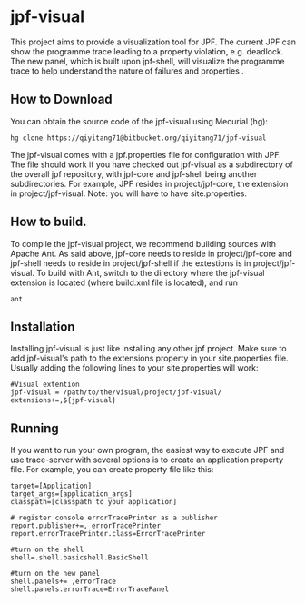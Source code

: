 # jpf-visual

This project aims to provide a visualization tool for JPF. The current JPF can show the programme trace leading to a property violation, e.g. deadlock. The new panel, which is built upon jpf-shell, will visualize the programme trace to help understand the nature of failures and properties . 

## How to Download
You can obtain the source code of the jpf-visual using Mecurial (hg):

`hg clone https://qiyitang71@bitbucket.org/qiyitang71/jpf-visual`

The jpf-visual comes with a jpf.properties file for configuration with JPF. The file should work if you have checked out jpf-visual as a subdirectory of the overall jpf repository, with jpf-core and jpf-shell being another subdirectories. For example, JPF resides in project/jpf-core, the extension in project/jpf-visual. Note: you will have to have ​site.properties.

## How to build.

To compile the jpf-visual project, we recommend building sources with Apache Ant. As said above, jpf-core needs to reside in project/jpf-core and jpf-shell needs to reside in project/jpf-shell if the extestions is in project/jpf-visual. To build with Ant, switch to the directory where the jpf-visual extension is located (where build.xml file is located), and run

`ant`

## Installation
Installing jpf-visual is just like installing any other jpf project. Make sure to add jpf-visual's path to the extensions property in your site.properties file. Usually adding the following lines to your site.properties will work:
~~~
#Visual extention
jpf-visual = /path/to/the/visual/project/jpf-visual/
extensions+=,${jpf-visual}
~~~


## Running
If you want to run your own program, the easiest way to execute JPF and use trace-server with several options is to create an application property file. For example, you can create property file like this:

~~~
target=[Application]
target_args=[application_args]
classpath=[classpath to your application]

# register console errorTracePrinter as a publisher
report.publisher+=, errorTracePrinter
report.errorTracePrinter.class=ErrorTracePrinter

#turn on the shell
shell=.shell.basicshell.BasicShell

#turn on the new panel
shell.panels+= ,errorTrace
shell.panels.errorTrace=ErrorTracePanel
~~~
